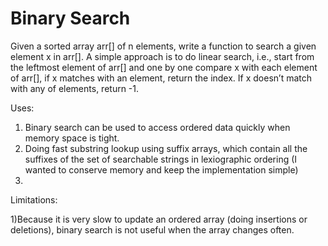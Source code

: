# Binary Search
Given a sorted array arr[] of n elements, write a function to search a given element x in arr[].
A simple approach is to do linear search, i.e., start from the leftmost element of arr[] and one by one compare x 
with each element of arr[], if x matches with an element, return the index. If x doesn’t match with any of elements, return -1.

Uses:
1) Binary search can be used to access ordered data quickly when memory space is tight. 
2) Doing fast substring lookup using suffix arrays, which contain all the suffixes of the set of searchable 
   strings in lexiographic ordering (I wanted to conserve memory and keep the implementation simple)
3)

Limitations:

1)Because it is very slow to update an ordered array (doing insertions or deletions), 
binary search is not useful when the array changes often.
